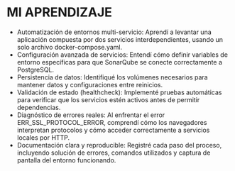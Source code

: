 # MI APRENDIZAJE

- Automatización de entornos multi-servicio: Aprendí a levantar una aplicación compuesta por dos servicios interdependientes, usando un solo archivo docker-compose.yaml.
- Configuración avanzada de servicios: Entendí cómo definir variables de entorno específicas para que SonarQube se conecte correctamente a PostgreSQL.
- Persistencia de datos: Identifiqué los volúmenes necesarios para mantener datos y configuraciones entre reinicios.
- Validación de estado (healthcheck): Implementé pruebas automáticas para verificar que los servicios estén activos antes de permitir dependencias.
- Diagnóstico de errores reales: Al enfrentar el error ERR_SSL_PROTOCOL_ERROR, comprendí cómo los navegadores interpretan protocolos y cómo acceder correctamente a servicios locales por HTTP.
- Documentación clara y reproducible: Registré cada paso del proceso, incluyendo solución de errores, comandos utilizados y captura de pantalla del entorno funcionando.

